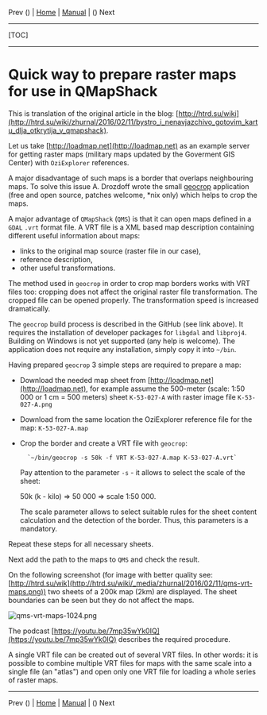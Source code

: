 Prev () | [Home](Home) | [Manual](DocMain) | () Next
- - -
[TOC]
- - -

# Quick way to prepare raster maps for use in QMapShack

This is translation of the original article in the blog: 
[http://htrd.su/wiki](http://htrd.su/wiki/zhurnal/2016/02/11/bystro_i_nenavjazchivo_gotovim_kartu_dlja_otkrytija_v_qmapshack).

Let us take [http://loadmap.net](http://loadmap.net) as an example server for getting raster maps 
(military maps updated by the Goverment GIS Center) with `OziExplorer` references.

A major disadvantage of such maps is a border that overlaps neighbouring maps. 
To solve this issue A. Drozdoff wrote the small [geocrop](https://github.com/h4tr3d/geocrop) application 
(free and open source, patches welcome, *nix only) which helps to crop the maps. 

A major advantage of `QMapShack` (`QMS`) is that it can open maps defined in a `GDAL` `.vrt` format file. 
A VRT file is a XML based map description containing different useful information about maps:

* links to the original map source (raster file in our case),
* reference description,
* other useful transformations.

The method used in `geocrop` in order to crop map borders works with VRT files too: 
cropping does not affect the original raster file transformation. The cropped file can be opened properly. 
The transformation speed is increased dramatically.

The `geocrop` build process is described in the GitHub (see link above). 
It requires the installation of developer packages for `libgdal` and `libproj4`. 
Building on Windows is not yet supported (any help is welcome). 
The application does not require any installation, simply copy it into `~/bin`.

Having prepared `geocrop` 3 simple steps are required to prepare a map:

* Download the needed map sheet from [http://loadmap.net](http://loadmap.net), 
   for example assume the 500-meter (scale: 1:50 000 or 1 cm = 500 meters) sheet `K-53-027-A` with 
   raster image file `K-53-027-A.png`
* Download from the same location the OziExplorer reference file for the map: `K-53-027-A.map`
* Crop the border and create a VRT file with `geocrop`:

        `~/bin/geocrop -s 50k -f VRT K-53-027-A.map K-53-027-A.vrt`

  Pay attention to the parameter `-s` - it allows to select the scale of the sheet: 
  
  50k (k - kilo) => 50 000 => scale 1:50 000. 
  
  The scale parameter allows to select suitable rules for the sheet content calculation and the detection of the border.
  Thus, this parameters is a mandatory.

Repeat these steps for all necessary sheets. 

Next add the path to the maps to `QMS` and check the result.

On the following screenshot (for image with better quality see: 
[http://htrd.su/wik](http://htrd.su/wiki/_media/zhurnal/2016/02/11/qms-vrt-maps.png)) 
two sheets of a 200k map (2km) are displayed. The sheet boundaries can be seen but they do not affect the maps.

![qms-vrt-maps-1024.png](https://bitbucket.org/repo/L5qerE/images/1237331501-qms-vrt-maps-1024.png)

The podcast [https://youtu.be/7mp35wYk0IQ](https://youtu.be/7mp35wYk0IQ) describes the required procedure.

A single VRT file can be created out of several VRT files. 
In other words: it is possible to combine multiple VRT files for maps with the same scale into a single file (an "atlas")
and open only one VRT file for loading a whole series of raster maps. 

- - -
Prev () | [Home](Home) | [Manual](DocMain) | () Next
